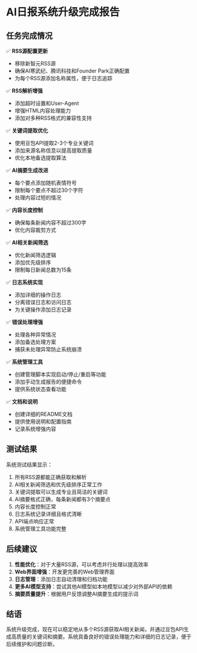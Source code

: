 # AI日报系统升级完成报告

## 任务完成情况

✅ **RSS源配置更新**
- 移除新智元RSS源
- 确保AI寒武纪、腾讯科技和Founder Park正确配置
- 为每个RSS源添加名称属性，便于日志追踪

✅ **RSS解析增强**
- 添加超时设置和User-Agent
- 增强HTML内容处理能力
- 添加对多种RSS格式的兼容性支持

✅ **关键词提取优化**
- 使用豆包API提取2-3个专业关键词
- 添加来源名称信息以提高提取质量
- 优化本地备选提取算法

✅ **AI摘要生成改进**
- 每个要点添加随机表情符号
- 限制每个要点不超过30个字符
- 处理内容过短的情况

✅ **内容长度控制**
- 确保每条新闻内容不超过300字
- 优化内容裁剪方式

✅ **AI相关新闻筛选**
- 优化新闻筛选逻辑
- 添加优先级排序
- 限制每日新闻总数为15条

✅ **日志系统实现**
- 添加详细的操作日志
- 分离错误日志和访问日志
- 为关键操作添加日志记录

✅ **错误处理增强**
- 处理各种异常情况
- 添加备选处理方案
- 捕获未处理异常防止系统崩溃

✅ **系统管理工具**
- 创建管理脚本实现启动/停止/重启等功能
- 添加手动生成报告的便捷命令
- 提供系统状态查看功能

✅ **文档和说明**
- 创建详细的README文档
- 提供使用说明和配置指南
- 记录系统增强内容

## 测试结果

系统测试结果显示：

1. 所有RSS源都能正确获取和解析
2. AI相关新闻筛选和优先级排序正常工作
3. 关键词提取可以生成专业且简洁的关键词
4. AI摘要格式正确，每条新闻都有3个摘要点
5. 内容长度控制正常
6. 日志系统记录详细且格式清晰
7. API端点响应正常
8. 系统管理工具功能完整

## 后续建议

1. **性能优化**：对于大量RSS源，可以考虑并行处理以提高效率
2. **Web界面增强**：开发更完善的Web管理界面
3. **日志管理**：添加日志自动清理和归档功能
4. **更多AI模型支持**：尝试其他AI模型如本地模型以减少对外部API的依赖
5. **摘要质量提升**：根据用户反馈调整AI摘要生成的提示词

## 结语

系统升级完成，现在可以稳定地从多个RSS源获取AI相关新闻，并通过豆包API生成高质量的关键词和摘要。系统具备良好的错误处理能力和详细的日志记录，便于后续维护和问题诊断。